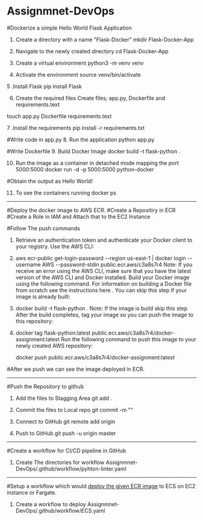 # Assignmnet-DevOps

#Dockerize a simple Hello World Flask Application
1. Create a directory with a name "Flask-Docker"
mkdir Flask-Docker-App

2. Navigate to the newly created directory
cd Flask-Docker-App


3. Create a virtual environment
python3 -m venv venv

4. Activate the environment
source venv/bin/activate

5 .Install Flask
pip install Flask

6. Create the required files
Create files; app.py, Dockerfile and requirements.text

touch app.py Dockerfile requirements.text

7 .Install the requirements
pip install -r requirements.txt

#Write code in app.py
8. Run the application
python app.py

#Write Dockerfile
9. Build Docker Image
docker build -t flask-python .

10. Run the image as a container in detached mode mapping the port 5000:5000
docker run -d -p 5000:5000 python-docker

#Obtain the output as Hello World!

11. To see the containers running
docker ps

------------------------------------------------------------------------------------------------------------------------------------------------------------------
#Deploy the docker image to AWS ECR.
#Create a Repositiry in ECR
#Create a Role in IAM and Attach that to the EC2 Instance

#Follow The push commands

1. Retrieve an authentication token and authenticate your Docker client to your registry.
   Use the AWS CLI:

2. aws ecr-public get-login-password --region us-east-1 | docker login --username AWS --password-stdin public.ecr.aws/c3a8s7r4
   Note: If you receive an error using the AWS CLI, make sure that you have the latest version of the AWS CLI and Docker installed.
   Build your Docker image using the following command. For information on building a Docker file from scratch see the instructions here . You can skip this step if your image is already built:

3. docker build -t flask-python .
   Note: If the image is build skip this step
   After the build completes, tag your image so you can push the image to this repository:

4. docker tag flask-python:latest public.ecr.aws/c3a8s7r4/docker-assignment:latest
   Run the following command to push this image to your newly created AWS repository:

   docker push public.ecr.aws/c3a8s7r4/docker-assignment:latest

#After we push we can see the image deployed in ECR.

------------------------------------------------------------------------------------------------------------------------------------------------------------------
#Push the Repository to github

1. Add the files to Stagging Area
git add .

2. Commit the files to Local repo
git commit -m ""

3. Connect to GitHub
git remote add origin <URL>

4. Push to GitHub
git push -u origin master
  
------------------------------------------------------------------------------------------------------------------------------------------------------------------
#Create a workflow for CI/CD pipeline in GitHub
  
1. Create The directories for workflow
Assignmnet-DevOps/.github/workflow/pyhton-linter.yaml



------------------------------------------------------------------------------------------------------------------------------------------------------------------
#Setup a workflow which would [deploy the given ECR image](https://docs.github.com/en/actions/deployment/deploying-to-your-cloud-provider/deploying-to-amazon-elastic-container-service) to ECS on EC2 instance or Fargate.
  
1. Create a workflow to deploy
Assignmnet-DevOps/.github/workflow/ECS.yaml
